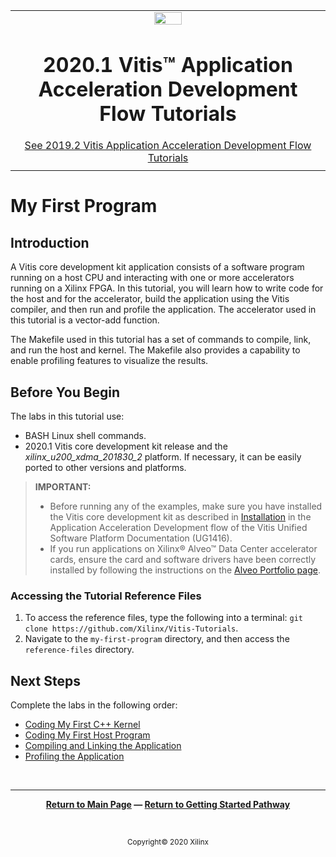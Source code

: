 ﻿<table class="sphinxhide">
 <tr>
   <td align="center"><img src="https://www.xilinx.com/content/dam/xilinx/imgs/press/media-kits/corporate/xilinx-logo.png" width="30%"/><h1>2020.1 Vitis™ Application Acceleration Development Flow Tutorials</h1>
   <a href="https://github.com/Xilinx/Vitis-Tutorials/branches/all">See 2019.2 Vitis Application Acceleration Development Flow Tutorials</a>
   </td>
 </tr>
 <tr>
 <td>
 </td>
 </tr>
</table>

# My First Program

## Introduction

A Vitis core development kit application consists of a software program running on a host CPU and interacting with one or more accelerators running on a Xilinx FPGA. In this tutorial, you will learn how to write code for the host and for the accelerator, build the application using the Vitis compiler, and then run and profile the application. The accelerator used in this tutorial is a vector-add function.

The Makefile used in this tutorial has a set of commands to compile, link, and run the host and kernel. The Makefile also provides a capability to enable profiling features to visualize the results.

## Before You Begin

The labs in this tutorial use:

* BASH Linux shell commands.
* 2020.1 Vitis core development kit release and the *xilinx_u200_xdma_201830_2* platform. If necessary, it can be easily ported to other versions and platforms.

>**IMPORTANT:**
>
> * Before running any of the examples, make sure you have installed the Vitis core development kit as described in [Installation](https://www.xilinx.com/cgi-bin/docs/rdoc?v=2020.1;t=vitis+doc;d=vhc1571429852245.html) in the Application Acceleration Development flow of the Vitis Unified Software Platform Documentation (UG1416).
>* If you run applications on Xilinx® Alveo™ Data Center accelerator cards, ensure the card and software drivers have been correctly installed by following the instructions on the [Alveo Portfolio page](https://www.xilinx.com/products/boards-and-kits/alveo.html).

### Accessing the Tutorial Reference Files

1. To access the reference files, type the following into a terminal: `git clone https://github.com/Xilinx/Vitis-Tutorials`.
2. Navigate to the `my-first-program` directory, and then access the `reference-files` directory.

## Next Steps

Complete the labs in the following order:

* [Coding My First C++ Kernel](cpp_kernel.md)
* [Coding My First Host Program](host_program.md)
* [Compiling and Linking the Application](building_application.md)
* [Profiling the Application](profile_debug.md)





<!--
1. [Coding My First C++ Kernel](./my-first-program/cpp_kernel.md): Create the hardware kernel to run on the accelerator card.
2. [Coding My First Host Program](./my-first-program/host_program.md): Create the host program code, including making the required API calls to run the kernel.
3. [Compiling and Linking the Application](./my-first-program/building_application.md): Build the host program and hardware kernel.
4. [Profiling the Application](./my-first-program/profile_debug.md): Profile and optimize the application design.

-->
</br>
<hr/>
<p align="center" class="sphinxhide"><b><a href="/README.md">Return to Main Page</a> — <a href="/Getting_Started/README.md">Return to Getting Started Pathway</a></b></p>
</br>
<p align="center" class="sphinxhide"><sup>Copyright&copy; 2020 Xilinx</sup></p>
